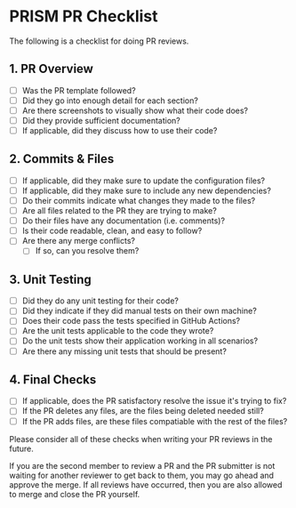 # PRISM PR Checklist 
The following is a checklist for doing PR reviews.

## 1. PR Overview
- [ ] Was the PR template followed?
- [ ] Did they go into enough detail for each section?
- [ ] Are there screenshots to visually show what their code does?
- [ ] Did they provide sufficient documentation?
- [ ] If applicable, did they discuss how to use their code?

## 2. Commits & Files
- [ ] If applicable, did they make sure to update the configuration files?
- [ ] If applicable, did they make sure to include any new dependencies?
- [ ] Do their commits indicate what changes they made to the files?
- [ ] Are all files related to the PR they are trying to make?
- [ ] Do their files have any documentation (i.e. comments)?
- [ ] Is their code readable, clean, and easy to follow?
- [ ] Are there any merge conflicts?
  - [ ] If so, can you resolve them?
     
## 3. Unit Testing
- [ ] Did they do any unit testing for their code?
- [ ] Did they indicate if they did manual tests on their own machine?
- [ ] Does their code pass the tests specified in GitHub Actions?
- [ ] Are the unit tests applicable to the code they wrote?
- [ ] Do the unit tests show their application working in all scenarios?
- [ ] Are there any missing unit tests that should be present?

## 4. Final Checks
- [ ] If applicable, does the PR satisfactory resolve the issue it's trying to fix?
- [ ] If the PR deletes any files, are the files being deleted needed still?
- [ ] If the PR adds files, are these files compatiable with the rest of the files?

Please consider all of these checks when writing your PR reviews in the future. 

If you are the second member to review a PR and the PR submitter is not waiting for another reviewer to get back to them, you may go ahead and approve the merge. If all reviews have occurred, then you are also allowed to merge and close the PR yourself. 
